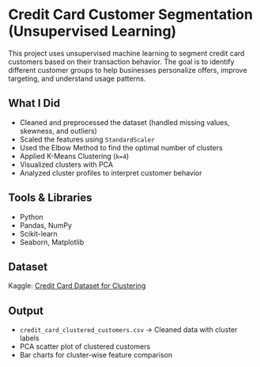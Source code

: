# Credit Card Customer Segmentation (Unsupervised Learning)

This project uses unsupervised machine learning to segment credit card customers based on their transaction behavior. The goal is to identify different customer groups to help businesses personalize offers, improve targeting, and understand usage patterns.

## What I Did
- Cleaned and preprocessed the dataset (handled missing values, skewness, and outliers)
- Scaled the features using `StandardScaler`
- Used the Elbow Method to find the optimal number of clusters
- Applied K-Means Clustering (`k=4`)
- Visualized clusters with PCA
- Analyzed cluster profiles to interpret customer behavior

## Tools & Libraries
- Python
- Pandas, NumPy
- Scikit-learn
- Seaborn, Matplotlib

## Dataset
Kaggle: [Credit Card Dataset for Clustering](https://www.kaggle.com/datasets/arjunbhasin2013/ccdata)

## Output
- `credit_card_clustered_customers.csv` → Cleaned data with cluster labels
- PCA scatter plot of clustered customers
- Bar charts for cluster-wise feature comparison

